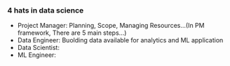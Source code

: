 ### 4 hats in data science

- Project Manager: Planning, Scope, Managing Resources...(In PM framework, There are 5 main steps...)
- Data Engineer: Buolding data available for analytics and ML application
- Data Scientist: 
- ML Engineer: 

